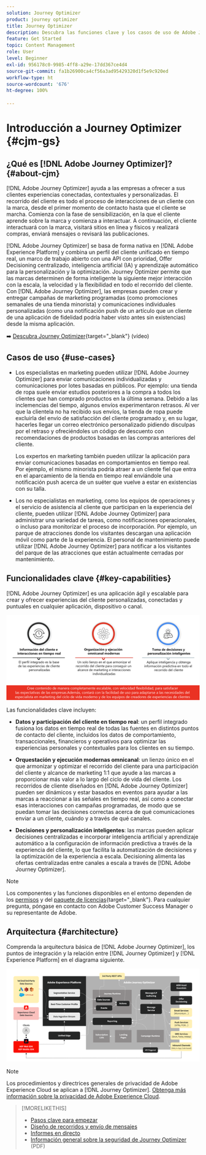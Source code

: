 ```yaml
---
solution: Journey Optimizer
product: journey optimizer
title: Journey Optimizer
description: Descubra las funciones clave y los casos de uso de Adobe Journey Optimizer
feature: Get Started
topic: Content Management
role: User
level: Beginner
exl-id: 956178c0-9985-4ff8-a29e-17dd367ce4d4
source-git-commit: fa1b26900ca4cf56a3ad95429320d1f5e9c920ed
workflow-type: ht
source-wordcount: '676'
ht-degree: 100%

---
```


# Introducción a Journey Optimizer {#cjm-gs}

## ¿Qué es [!DNL Adobe Journey Optimizer]?{#about-cjm}

[!DNL Adobe Journey Optimizer] ayuda a las empresas a ofrecer a sus clientes experiencias conectadas, contextuales y personalizadas. El recorrido del cliente es todo el proceso de interacciones de un cliente con la marca, desde el primer momento de contacto hasta que el cliente se marcha. Comienza con la fase de sensibilización, en la que el cliente aprende sobre la marca y comienza a interactuar. A continuación, el cliente interactuará con la marca, visitará sitios en línea y físicos y realizará compras, enviará mensajes o revisará las publicaciones.

[!DNL Adobe Journey Optimizer] se basa de forma nativa en [!DNL Adobe Experience Platform] y combina un perfil del cliente unificado en tiempo real, un marco de trabajo abierto con una API con prioridad, Offer Decisioning centralizado, inteligencia artificial (IA) y aprendizaje automático para la personalización y la optimización. Journey Optimizer permite que las marcas determinen de forma inteligente la siguiente mejor interacción con la escala, la velocidad y la flexibilidad en todo el recorrido del cliente. Con [!DNL Adobe Journey Optimizer], las empresas pueden crear y entregar campañas de marketing programadas (como promociones semanales de una tienda minorista) y comunicaciones individuales personalizadas (como una notificación push de un artículo que un cliente de una aplicación de fidelidad podría haber visto antes sin existencias) desde la misma aplicación.

➡️ [Descubra Journey Optimizer](https://experienceleague.adobe.com/docs/journey-optimizer-learn/tutorials/introduction-to-journey-optimizer/introduction.html?lang=es){target="_blank"} (vídeo)


<!-- Use [!DNL Adobe Journey Optimizer] to build multi-step customer journeys that initiate a sequence of interactions, offers, and messages across channels in real time. This approach ensures customers are engaged at the optimal moments based on their actions and relevant business signals. Learn how to build journeys in [this section](../building-journeys/journey-gs.md).

You can also create audience-based campaigns to send messages.-->


## Casos de uso {#use-cases}

* Los especialistas en marketing pueden utilizar [!DNL Adobe Journey Optimizer] para enviar comunicaciones individualizadas y comunicaciones por lotes basadas en públicos. Por ejemplo: una tienda de ropa suele enviar estudios posteriores a la compra a todos los clientes que han comprado productos en la última semana. Debido a las inclemencias del tiempo, algunos envíos experimentaron retrasos. Al ver que la clientela no ha recibido sus envíos, la tienda de ropa puede excluirla del envío de satisfacción del cliente programado y, en su lugar, hacerles llegar un correo electrónico personalizado pidiendo disculpas por el retraso y ofreciéndoles un código de descuento con recomendaciones de productos basadas en las compras anteriores del cliente.

  Los expertos en marketing también pueden utilizar la aplicación para enviar comunicaciones basadas en comportamientos en tiempo real. Por ejemplo, el mismo minorista podría atraer a un cliente fiel que entra en el aparcamiento de la tienda en tiempo real enviándole una notificación push acerca de un suéter que vuelve a estar en existencias con su talla.

* Los no especialistas en marketing, como los equipos de operaciones y el servicio de asistencia al cliente que participan en la experiencia del cliente, pueden utilizar [!DNL Adobe Journey Optimizer] para administrar una variedad de tareas, como notificaciones operacionales, o incluso para monitorizar el proceso de incorporación. Por ejemplo, un parque de atracciones donde los visitantes descargan una aplicación móvil como parte de la experiencia. El personal de mantenimiento puede utilizar [!DNL Adobe Journey Optimizer] para notificar a los visitantes del parque de las atracciones que están actualmente cerradas por mantenimiento.

## Funcionalidades clave {#key-capabilities}

[!DNL Adobe Journey Optimizer] es una aplicación ágil y escalable para crear y ofrecer experiencias del cliente personalizadas, conectadas y puntuales en cualquier aplicación, dispositivo o canal.

![](assets/ajo-capabilities.png)

Las funcionalidades clave incluyen:

* **Datos y participación del cliente en tiempo real**: un perfil integrado fusiona los datos en tiempo real de todas las fuentes en distintos puntos de contacto del cliente, incluidos los datos de comportamiento, transaccionales, financieros y operativos para optimizar las experiencias personales y contextuales para los clientes en su tiempo.

* **Orquestación y ejecución modernas omnicanal**: un lienzo único en el que armonizar y optimizar el recorrido del cliente para una participación del cliente y alcance de marketing 1:1 que ayude a las marcas a proporcionar más valor a lo largo del ciclo de vida del cliente. Los recorridos de cliente diseñados en [!DNL Adobe Journey Optimizer] pueden ser dinámicos y estar basados en eventos para ayudar a las marcas a reaccionar a las señales en tiempo real, así como a conectar esas interacciones con campañas programadas, de modo que se puedan tomar las decisiones correctas acerca de qué comunicaciones enviar a un cliente, cuándo y a través de qué canales.

* **Decisiones y personalización inteligentes**: las marcas pueden aplicar decisiones centralizadas e incorporar inteligencia artificial y aprendizaje automático a la configuración de información predictiva a través de la experiencia del cliente, lo que facilita la automatización de decisiones y la optimización de la experiencia a escala. Decisioning alimenta las ofertas centralizadas entre canales a escala a través de [!DNL Adobe Journey Optimizer].


>[!NOTE]
>
> Los componentes y las funciones disponibles en el entorno dependen de los [permisos](../administration/permissions.md) y del [paquete de licencias](https://helpx.adobe.com/es/legal/product-descriptions/adobe-journey-optimizer.html){target="_blank"}. Para cualquier pregunta, póngase en contacto con Adobe Customer Success Manager o su representante de Adobe.


## Arquitectura {#architecture}

Comprenda la arquitectura básica de [!DNL Adobe Journey Optimizer], los puntos de integración y la relación entre [!DNL Journey Optimizer] y [!DNL Experience Platform] en el diagrama siguiente.

![](assets/ajo-architecture.png)


>[!NOTE]
>
> Los procedimientos y directrices generales de privacidad de Adobe Experience Cloud se aplican a [!DNL Journey Optimizer]. [Obtenga más información sobre la privacidad de Adobe Experience Cloud](https://www.adobe.com/es/privacy/experience-cloud.html).
>


>[!MORELIKETHIS]
>
>* [Pasos clave para empezar](quick-start.md)
>* [Diseño de recorridos y envío de mensajes](../building-journeys/journey-gs.md)
>* [Informes en directo](../reports/live-report.md)
>* [Información general sobre la seguridad de Journey Optimizer](https://www.adobe.com/content/dam/cc/en/security/pdfs/AJO_SecurityOverview.pdf) (PDF)
